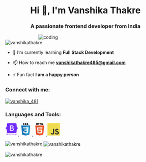 <h1 align="center">Hi 👋, I'm Vanshika Thakre</h1>
<h3 align="center">A passionate frontend developer from India</h3>

<img align="right" alt="coding" width="400" src="https://media.tenor.com/IF2JdxzmyN4AAAAi/coding-girl.gif">

<p align="left"> <img src="https://komarev.com/ghpvc/?username=vanshikathakre&label=Profile%20views&color=0e75b6&style=flat" alt="vanshikathakre" /> </p>

- 🌱 I’m currently learning **Full Stack Development**

- 📫 How to reach me **vanshikathakre485@gmail.com**

- ⚡ Fun fact **I am a happy person**

<h3 align="left">Connect with me:</h3>
<p align="left">
<a href="https://instagram.com/vanshika_481" target="blank"><img align="center" src="https://raw.githubusercontent.com/rahuldkjain/github-profile-readme-generator/master/src/images/icons/Social/instagram.svg" alt="vanshika_481" height="30" width="40" /></a>
</p>

<h3 align="left">Languages and Tools:</h3>
<p align="left"> <a href="https://getbootstrap.com" target="_blank" rel="noreferrer"> <img src="https://raw.githubusercontent.com/devicons/devicon/master/icons/bootstrap/bootstrap-plain-wordmark.svg" alt="bootstrap" width="40" height="40"/> </a> <a href="https://www.w3schools.com/css/" target="_blank" rel="noreferrer"> <img src="https://raw.githubusercontent.com/devicons/devicon/master/icons/css3/css3-original-wordmark.svg" alt="css3" width="40" height="40"/> </a> <a href="https://www.w3.org/html/" target="_blank" rel="noreferrer"> <img src="https://raw.githubusercontent.com/devicons/devicon/master/icons/html5/html5-original-wordmark.svg" alt="html5" width="40" height="40"/> </a> <a href="https://developer.mozilla.org/en-US/docs/Web/JavaScript" target="_blank" rel="noreferrer"> <img src="https://raw.githubusercontent.com/devicons/devicon/master/icons/javascript/javascript-original.svg" alt="javascript" width="40" height="40"/> </a> </p>

<p><img align="left" src="https://github-readme-stats.vercel.app/api/top-langs?username=vanshikathakre&show_icons=true&locale=en&layout=compact" alt="vanshikathakre" /></p>

<p>&nbsp;<img align="center" src="https://github-readme-stats.vercel.app/api?username=vanshikathakre&show_icons=true&locale=en" alt="vanshikathakre" /></p>

<p><img align="center" src="https://github-readme-streak-stats.herokuapp.com/?user=vanshikathakre&" alt="vanshikathakre" /></p>

